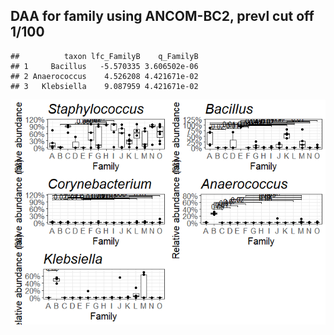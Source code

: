 ## DAA for family using ANCOM-BC2, prevl cut off 1/100

    ##          taxon lfc_FamilyB    q_FamilyB
    ## 1     Bacillus   -5.570335 3.606502e-06
    ## 2 Anaerococcus    4.526208 4.421671e-02
    ## 3   Klebsiella    9.087959 4.421671e-02

![](DAA_Family_files/figure-markdown_strict/daa-1.png)
